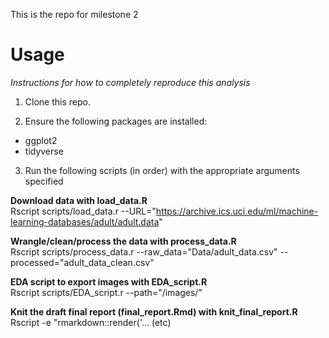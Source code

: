 
This is the repo for milestone 2


**Usage**
==================
_Instructions for how to completely reproduce this analysis_

1. Clone this repo.

2. Ensure the following packages are installed:

  - ggplot2
  - tidyverse


3. Run the following scripts (in order) with the appropriate arguments specified

 **Download data with load_data.R** \
  Rscript scripts/load_data.r --URL="https://archive.ics.uci.edu/ml/machine-learning-databases/adult/adult.data"
  
  **Wrangle/clean/process the data with process_data.R** \
  Rscript scripts/process_data.r --raw_data="Data/adult_data.csv" --processed="adult_data_clean.csv"
  
  **EDA script to export images with EDA_script.R** \
  Rscript scripts/EDA_script.r --path="/images/"
  
  **Knit the draft final report (final_report.Rmd) with knit_final_report.R** \
  Rscript -e "rmarkdown::render('... (etc)
